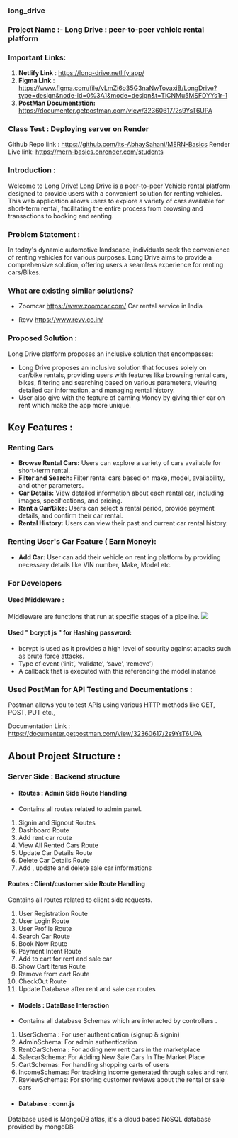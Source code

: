 ### long_drive


### Project Name :-  Long Drive : peer-to-peer vehicle rental  platform

### Important Links:
1. **Netlify Link** : https://long-drive.netlify.app/
2. **Figma Link** : https://www.figma.com/file/vLmZi6o35G3naNwTovaxiB/LongDrive?type=design&node-id=0%3A1&mode=design&t=TiCNMu5MSFDYYs1r-1
3. **PostMan Documentation:** https://documenter.getpostman.com/view/32360617/2s9YsT6UPA

### Class Test : Deploying server on Render
Github Repo link : https://github.com/its-AbhaySahani/MERN-Basics
Render Live link: https://mern-basics.onrender.com/students


### Introduction :
Welcome to Long Drive! Long Drive is a peer-to-peer Vehicle rental platform designed to provide users with a convenient solution for renting vehicles. This web application allows users to explore a variety of cars available for short-term rental, facilitating the entire process from browsing and transactions to booking and renting.


### Problem Statement :
In today's dynamic automotive landscape, individuals seek the convenience of renting vehicles for various purposes. Long Drive aims to provide a comprehensive solution, offering users a seamless experience for renting cars/Bikes.



### What are existing similar solutions?

- Zoomcar  https://www.zoomcar.com/
Car rental service in India

- Revv    https://www.revv.co.in/




### Proposed Solution :


Long Drive platform proposes an inclusive solution that encompasses:

- Long Drive proposes an inclusive solution that focuses solely on car/bike rentals, providing users with features like browsing rental cars, bikes,  filtering and searching based on various parameters, viewing detailed car information, and managing rental history.
- User also give with the feature of earning Money by giving thier car on rent which make the app more unique.

## Key Features :

### Renting Cars

- **Browse Rental Cars:** Users can explore a variety of cars available for short-term rental.
- **Filter and Search:** Filter rental cars based on make, model, availability, and other parameters.
- **Car Details:** View detailed information about each rental car, including images, specifications, and pricing.
- **Rent a Car/Bike:** Users can select a rental period, provide payment details, and confirm their car rental.
- **Rental History:** Users can view their past and current car rental history.

### Renting User's Car Feature ( Earn Money): 
- **Add Car:** User can add their vehicle on rent ing platform by providing necessary details like VIN number, Make, Model etc.



### For Developers
#### Used Middleware : 
Middleware are functions that run at specific stages of a pipeline.
![](https://cdn-media-1.freecodecamp.org/images/0*iZwmyy25FSxuxXlH.)


#### Used " bcrypt js " for Hashing password:

- bcrypt is used as it provides a high level of security against attacks such as brute force attacks.
- Type of event (‘init’, ‘validate’, ‘save’, ‘remove’)
- A callback that is executed with this referencing the model instance

### Used PostMan  for API Testing and Documentations :
Postman allows you to test APIs using various HTTP methods like GET, POST, PUT etc.,

Documentation Link : https://documenter.getpostman.com/view/32360617/2s9YsT6UPA 



## About Project Structure :

### Server Side : Backend structure
- #### Routes : Admin Side  Route Handling
- Contains all routes related to admin panel.
1. Signin and Signout Routes
2.  Dashboard Route
3. Add rent car route
4.  View All Rented Cars Route
5. Update Car Details Route
6. Delete Car Details Route
7. Add , update and delete sale car informations 

#### Routes : Client/customer side  Route Handling
Contains all routes related to client side requests.
1. User Registration Route
2. User Login Route
3. User Profile Route
4. Search Car Route
5. Book Now Route
6. Payment Intent Route
7. Add to cart for rent and sale car 
8. Show Cart Items Route
9. Remove from cart Route
10. CheckOut Route
11. Update Database after rent and sale car routes


- #### Models : DataBase Interaction
- Contains all database Schemas which are interacted by controllers .
1. UserSchema :  For user authentication (signup & signin)
2. AdminSchema: For admin authentication 
3. RentCarSchema   : For adding new rent cars in the marketplace
4. SalecarSchema:  For Adding New Sale Cars In The Market Place
5. CartSchemas:  For handling shopping carts of users
6. IncomeSchemas:   For tracking income generated through sales and rent
7. ReviewSchemas:  For storing customer reviews about the rental or sale cars

- #### Database : conn.js
Database used is MongoDB atlas, it's a cloud based NoSQL database provided by mongoDB







